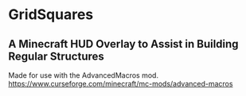# GridSquares
## A Minecraft HUD Overlay to Assist in Building Regular Structures

Made for use with the AdvancedMacros mod. 
https://www.curseforge.com/minecraft/mc-mods/advanced-macros
